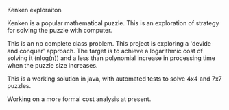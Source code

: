Kenken exploraiton

Kenken is a popular mathematical puzzle. This is an exploration of strategy for solving the puzzle with computer.

This is an np complete class problem. This project is exploring a 'devide and conquer' approach.
The target is to achieve a logarithmic cost of solving it (nlog(n)) and a less than polynomial increase in processing time when the puzzle size increases.

This is a working solution in java, with automated tests to solve 4x4 and 7x7 puzzles.

Working on a more formal cost analysis at present.